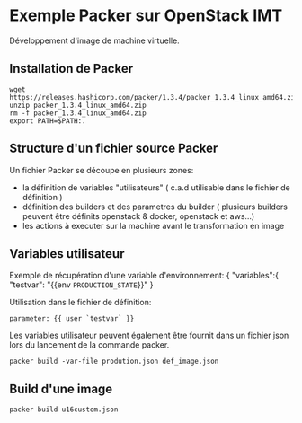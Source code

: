 # Exemple Packer sur OpenStack IMT
Développement d'image de machine virtuelle. 

## Installation de Packer

	wget https://releases.hashicorp.com/packer/1.3.4/packer_1.3.4_linux_amd64.zip
	unzip packer_1.3.4_linux_amd64.zip
	rm -f packer_1.3.4_linux_amd64.zip
	export PATH=$PATH:.

## Structure d'un fichier source Packer

Un fichier Packer se découpe en plusieurs zones:
* la définition de variables "utilisateurs" ( c.a.d utilisable dans le fichier de définition )
* définition des builders et des parametres du builder ( plusieurs builders peuvent être définits openstack & docker, openstack et aws...)
* les actions à executer sur la machine avant le transformation en image

## Variables utilisateur

Exemple de récupération d'une variable d'environnement:
	{
		"variables":{
		"testvar": "{{env `PRODUCTION_STATE`}}"
	}


Utilisation dans le fichier de définition: 

	parameter: {{ user `testvar` }}


Les variables utilisateur peuvent également être fournit dans un fichier json lors du lancement de la commande packer. 


	packer build -var-file prodution.json def_image.json


## Build d'une image 
	
	packer build u16custom.json


